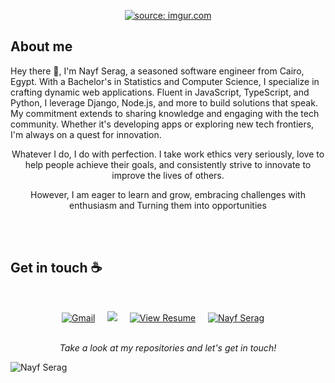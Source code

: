 <p align="center">
<a href="https://imgur.com/zspy2EP"><img src="https://i.imgur.com/zspy2EP.gif" title="source: imgur.com" /></a>


## About me

Hey there 👋, I'm Nayf Serag, a seasoned software engineer from Cairo, Egypt. With a Bachelor's in Statistics and Computer Science, I specialize in crafting dynamic web applications. Fluent in JavaScript, TypeScript, and Python, I leverage Django, Node.js, and more to build solutions that speak. My commitment extends to sharing knowledge and engaging with the tech community. Whether it's developing apps or exploring new tech frontiers, I'm always on a quest for innovation.



<div style="text-align: center;">
    <p>Whatever I do, I do with perfection. I take work ethics very seriously, love to help people achieve their goals, and consistently strive to innovate to improve the lives of others.</p>
    <p>However, I am eager to learn and grow, embracing challenges with enthusiasm and Turning them into opportunities</p>
</div>


<br><br>
## Get in touch :coffee:
<br>

 <p align="center">
   <a href="mailto:nayfserag5@gmail.com"><img src="https://img.shields.io/badge/Nayf-Serag-red?style=for-the-badge&logo=gmail" alt="Gmail"></a>&nbsp;&nbsp;&nbsp;&nbsp;
   <a href="https://www.linkedin.com/in/nayf-serag-70a3611b8/"><img src="https://img.shields.io/badge/-Nayf%20Serag-1e90ff?style=style=for-the-badge&logo=Linkedin&link=hhttps://www.linkedin.com/in/nayf-serag-70a3611b8/" /></a>&nbsp;&nbsp;&nbsp;&nbsp;
   <a href="https://drive.google.com/file/d/1vAT-SFa0-PS5Cl7Mksybgazhejx-gqBz/view?usp=sharing" target="_blank"><img src="https://img.shields.io/badge/View%20Resume-Google%20Drive-blue?style=flat-square&logo=google-drive" alt="View Resume"></a>&nbsp;&nbsp;&nbsp;&nbsp;
   <a href="https://codeforces.com/profile/Nayf"><img src="https://img.shields.io/badge/Nayf-Serag-1e90ff?style=for-the-badge&logo=codeforces" alt="Nayf Serag"></a>&nbsp;&nbsp;&nbsp;&nbsp;

<br>
<br>


<p align="center">
 <i>Take a look at my repositories and let's get in touch!</i>


</p>

![Nayf Serag](https://raw.githubusercontent.com/Trilokia/Trilokia/379277808c61ef204768a61bbc5d25bc7798ccf1/bottom_header.svg)
<br>
</p>
